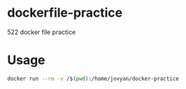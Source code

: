 # dockerfile-practice
522 docker file practice

# Usage
```bash
docker run --rm -v /$(pwd):/home/jovyan/docker-practice 
```
